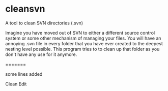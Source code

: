 cleansvn
========

A tool to clean SVN directories (.svn)

Imagine you have moved out of SVN to either a different source control system or some other mechanism of managing your files. You will have an annoying .svn file in every folder that you have ever created to the deepest nesting level possible. This program tries to to clean up that folder as you don't have any use for it anymore.

=======







some lines added







Clean Edit
